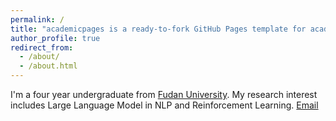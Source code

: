 ```yaml
---
permalink: /
title: "academicpages is a ready-to-fork GitHub Pages template for academic personal websites"
author_profile: true
redirect_from: 
  - /about/
  - /about.html
---
```


I'm a four year undergraduate from [Fudan University](https://www.fudan.edu.cn/). My research interest includes Large Language Model in NLP and Reinforcement Learning.
[Email](mailto:20307140025@fudan.edu.cn)
